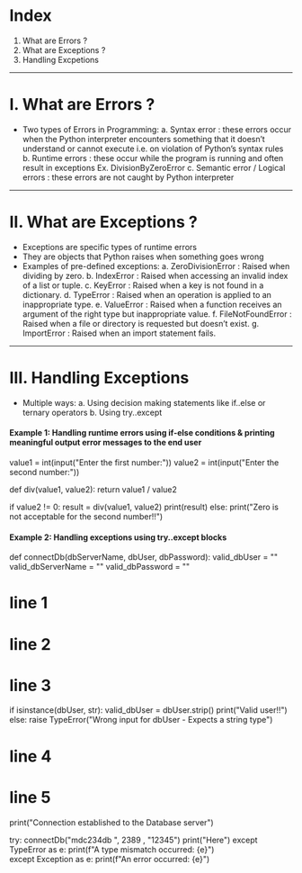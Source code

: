 # Index
1. What are Errors ?
2. What are Exceptions ?
3. Handling Excpetions
--------------------------------------------------------------------------------------------------------------------------------------------------------------------------------------------------------------------
# I. What are Errors ?
 - Two types of Errors in Programming:
    a. Syntax error                     : these errors occur when the Python interpreter encounters something that it doesn’t understand or cannot execute i.e. on violation of Python’s syntax rules
    b. Runtime errors                   : these occur while the program is running and often result in exceptions Ex. DivisionByZeroError
    c. Semantic error / Logical errors  : these errors are not caught by Python interpreter
 
--------------------------------------------------------------------------------------------------------------------------------------------------------------------------------------------------------------------
# II. What are Exceptions ?
 - Exceptions are specific types of runtime errors
 - They are objects that Python raises when something goes wrong
 - Examples of pre-defined exceptions:
    a. ZeroDivisionError :	Raised when dividing by zero.
    b. IndexError	       :  Raised when accessing an invalid index of a list or tuple.
    c. KeyError	         :  Raised when a key is not found in a dictionary.
    d. TypeError	       :  Raised when an operation is applied to an inappropriate type.
    e. ValueError	       :  Raised when a function receives an argument of the right type but inappropriate value.
    f. FileNotFoundError :	Raised when a file or directory is requested but doesn’t exist.
    g. ImportError	     :  Raised when an import statement fails.
--------------------------------------------------------------------------------------------------------------------------------------------------------------------------------------------------------------------
# III. Handling Exceptions
 - Multiple ways:
    a. Using decision making statements like if..else or ternary operators
    b. Using try..except

#### Example 1: Handling runtime errors using if-else conditions & printing meaningful output error messages to the end user
value1 = int(input("Enter the first number:"))
value2 = int(input("Enter the second number:"))

def div(value1, value2):
  return value1 / value2

if value2 != 0: 
  result = div(value1, value2)
  print(result)
else:
  print("Zero is not acceptable for the second number!!") 

#### Example 2: Handling exceptions using try..except blocks
def connectDb(dbServerName, dbUser, dbPassword):
   valid_dbUser = ""
   valid_dbServerName = ""
   valid_dbPassword = ""
   # line 1
   # line 2
   # line 3  
   if isinstance(dbUser, str):
      valid_dbUser = dbUser.strip()
      print("Valid user!!")
   else:
      raise TypeError("Wrong input for dbUser - Expects a string type")
   # line 4
   # line 5  
   print("Connection established to the Database server")

try:
   connectDb("mdc234db ", 2389 , "12345")
   print("Here")
except TypeError as e:
    print(f"A type mismatch occurred: {e}")   
except Exception as e:
    print(f"An error occurred: {e}")

  
